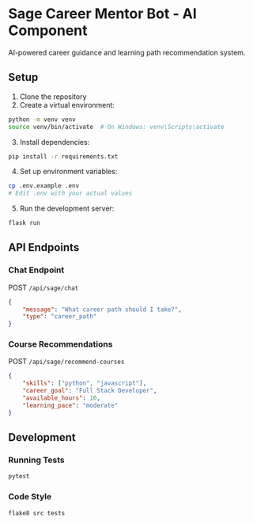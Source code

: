# Sage Career Mentor Bot - AI Component

AI-powered career guidance and learning path recommendation system.

## Setup

1. Clone the repository
2. Create a virtual environment:
```bash
python -m venv venv
source venv/bin/activate  # On Windows: venv\Scripts\activate
```

3. Install dependencies:
```bash
pip install -r requirements.txt
```

4. Set up environment variables:
```bash
cp .env.example .env
# Edit .env with your actual values
```

5. Run the development server:
```bash
flask run
```

## API Endpoints

### Chat Endpoint
POST `/api/sage/chat`
```json
{
    "message": "What career path should I take?",
    "type": "career_path"
}
```

### Course Recommendations
POST `/api/sage/recommend-courses`
```json
{
    "skills": ["python", "javascript"],
    "career_goal": "Full Stack Developer",
    "available_hours": 10,
    "learning_pace": "moderate"
}
```

## Development

### Running Tests
```bash
pytest
```

### Code Style
```bash
flake8 src tests
